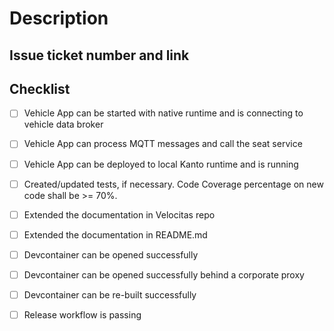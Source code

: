 # Description

<!--
Please explain the changes you've made.
-->

## Issue ticket number and link

<!--
Please provide a reference to the issue or the bug that you filed for the issue you are solving.
-->

## Checklist

<!--
Check item, if activities have been performed as part of this PR or delete, if not relevant.
-->

* [ ] Vehicle App can be started with native runtime and is connecting to vehicle data broker
* [ ] Vehicle App can process MQTT messages and call the seat service
* [ ] Vehicle App can be deployed to local Kanto runtime and is running

* [ ] Created/updated tests, if necessary. Code Coverage percentage on new code shall be >= 70%.

* [ ] Extended the documentation in Velocitas repo
* [ ] Extended the documentation in README.md

* [ ] Devcontainer can be opened successfully
* [ ] Devcontainer can be opened successfully behind a corporate proxy
* [ ] Devcontainer can be re-built successfully

* [ ] Release workflow is passing

